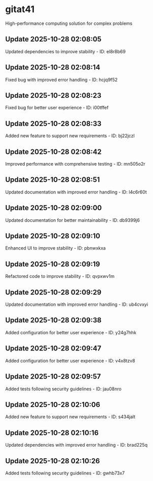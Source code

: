 # gitat41
High-performance computing solution for complex problems

## Update 2025-10-28 02:08:05
Updated dependencies to improve stability - ID: el8r8b69


## Update 2025-10-28 02:08:14
Fixed bug with improved error handling - ID: hcjq9f52


## Update 2025-10-28 02:08:23
Fixed bug for better user experience - ID: i00tffef


## Update 2025-10-28 02:08:33
Added new feature to support new requirements - ID: bj22jczl


## Update 2025-10-28 02:08:42
Improved performance with comprehensive testing - ID: mn505o2r


## Update 2025-10-28 02:08:51
Updated documentation with improved error handling - ID: l4c6r60t


## Update 2025-10-28 02:09:00
Updated documentation for better maintainability - ID: db9399j6


## Update 2025-10-28 02:09:10
Enhanced UI to improve stability - ID: pbnwxkxa


## Update 2025-10-28 02:09:19
Refactored code to improve stability - ID: qvpxwv1m


## Update 2025-10-28 02:09:29
Updated documentation with improved error handling - ID: ub4cvxyi


## Update 2025-10-28 02:09:38
Added configuration for better user experience - ID: y24g7hhk


## Update 2025-10-28 02:09:47
Added configuration for better user experience - ID: v4x8tzv8


## Update 2025-10-28 02:09:57
Added tests following security guidelines - ID: jau08nro


## Update 2025-10-28 02:10:06
Added new feature to support new requirements - ID: s434jalt


## Update 2025-10-28 02:10:16
Updated dependencies with improved error handling - ID: brad225q


## Update 2025-10-28 02:10:26
Added tests following security guidelines - ID: gwhb73x7

